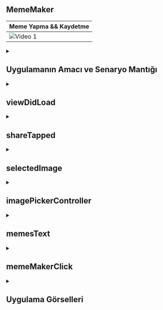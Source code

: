 ## MemeMaker
| Meme Yapma && Kaydetme |
|---------|
| ![Video 1](https://github.com/user-attachments/assets/babb90a7-4f56-4cea-be83-38a99b882555) | 


 <details>
    <summary><h2>Uygulamanın Amacı ve Senaryo Mantığı</h2></summary>
    Proje Amacı
   Bu uygulama, kullanıcıların seçtikleri bir görsele yazı ekleyerek kendi meme içeriklerini oluşturmasını sağlar. Kullanıcı, fotoğraf albümünden bir görsel seçebilir, metin girebilir ve bu oluşturduğu içeriği kaydedip paylaşabilir. Ayrıca, oluşturulan görsel direkt olarak ekran üzerinde görüntülenir
  </details>  


  <details>
    <summary><h2>viewDidLoad</h2></summary>
    viewDidLoad fonksiyonu, uygulama açıldığında çağrılır.
    Sağ üst köşeye bir "Add" butonu ekler. Bu buton, kullanıcının meme için metin girmesini sağlar.
    Sol üst köşeye sırasıyla "Camera" ve "Action" butonları ekler. "Camera", bir görsel seçmek için kullanılabilir; "Action" ise paylaşım işlevini yerine getirir
    
    ```
     override func viewDidLoad() {
    super.viewDidLoad()
    
    navigationItem.rightBarButtonItem = UIBarButtonItem(barButtonSystemItem: UIBarButtonItem.SystemItem.add, target: self, action: #selector(memesText))
    navigationItem.leftBarButtonItems = [
        UIBarButtonItem(barButtonSystemItem: .camera, target: self, action: #selector(selectedImage)),
        UIBarButtonItem(barButtonSystemItem: .action, target: self, action: #selector(shareTapped))
    ]
    }



    ```
  </details> 


  <details>
    <summary><h2>shareTapped</h2></summary>
   Kullanıcının oluşturduğu görseli paylaşmasını sağlar.
   Eğer görsel bulunamazsa işlem iptal edilir ve bir hata mesajı konsola yazılır
    
    ```
    @objc func shareTapped() {
    guard let image = imageView.image?.jpegData(compressionQuality: 0.8) else {
        print("Resim Bulunamadı")
        return
    }
    let vc = UIActivityViewController(activityItems: [image], applicationActivities: [])
    vc.popoverPresentationController?.barButtonItem = navigationItem.rightBarButtonItem
    present(vc, animated: true)
     }


    ```
  </details> 


  <details>
    <summary><h2>selectedImage</h2></summary>
   Kullanıcının cihazındaki fotoğraf albümünden görsel seçmesini sağlar.
   UIImagePickerController kullanarak, albümden görsel seçmek için bir arayüz sunar
    
    ```
    @objc func selectedImage() {
    let imagePicker = UIImagePickerController()
    imagePicker.delegate = self
    imagePicker.sourceType = .photoLibrary
    present(imagePicker, animated: true)
    }





    ```
  </details> 

  

  
  <details>
    <summary><h2>imagePickerController</h2></summary>
     Kullanıcının seçtiği görseli alır ve selectedImagee değişkenine kaydeder.
     Görsel seçme ekranını kapatır
    
    ```
    func imagePickerController(_ picker: UIImagePickerController, didFinishPickingMediaWithInfo info: [UIImagePickerController.InfoKey : Any]) {
    guard let image = info[.originalImage] as? UIImage else {
        print("Görsel seçilemedi.")
        return
    }
    selectedImagee = image
    dismiss(animated: true)
    }


    ```
  </details> 


  <details>
    <summary><h2>memesText</h2></summary>
     Kullanıcıdan bir metin girmesini ister.
     Girdiği metni memeText değişkenine kaydeder
    
    ```
    @objc func memesText() {
    let ac = UIAlertController(title: nil, message: "Meme Için bir text giriniz", preferredStyle: .alert)
    ac.addTextField { textField in
        textField.placeholder = "Text"
    }
    let ok = UIAlertAction(title: "Ok", style: .default) { _ in
        guard let text = ac.textFields?.first?.text else { return }
        self.memeText = text
        print(self.memeText)
    }
    ac.addAction(ok)
    present(ac, animated: true)
    }



    ```
  </details>

  <details>
    <summary><h2>memeMakerClick</h2></summary>
     Seçilen görselin üzerine yazıyı ekler ve sonucu imageView içinde görüntüler.
     Görsel tam ekran boyutunda çizilir.
     Metin, görselin alt kısmına beyaz ve büyük bir fontla eklenir.
    
    ```
    @IBAction func memeMakerClick(_ sender: Any) {
    let screenSize = UIScreen.main.bounds.size
    let rendererSize = CGSize(width: screenSize.width, height: screenSize.width)

    let renderer = UIGraphicsImageRenderer(size: rendererSize)

    let img = renderer.image { ctx in
        if let mouse = selectedImagee {
            let imageRect = CGRect(x: 0, y: 0, width: rendererSize.width, height: rendererSize.width)
            mouse.draw(in: imageRect)
        }

        let paragraphStyle = NSMutableParagraphStyle()
        paragraphStyle.alignment = .center

        let attrs: [NSAttributedString.Key: Any] = [
            .font: UIFont.boldSystemFont(ofSize: 36),
            .foregroundColor: UIColor.white,
            .paragraphStyle: paragraphStyle
        ]

        let string = memeText
        let attributedString = NSAttributedString(string: string, attributes: attrs)

        let textRect = CGRect(x: 20, y: rendererSize.height - 80, width: rendererSize.width - 40, height: 60)
        attributedString.draw(with: textRect, options: .usesLineFragmentOrigin, context: nil)
    }

    imageView.image = img
    }




    ```
  </details>



  


<details>
    <summary><h2>Uygulama Görselleri </h2></summary>
    
    
 <table style="width: 100%;">
    <tr>
        <td style="text-align: center; width: 16.67%;">
            <h4 style="font-size: 14px;">Meme - 1</h4>
            <img src="https://github.com/user-attachments/assets/c4c3fa8d-7d6c-4614-a87b-fe65f4f41285" style="width: 100%; height: auto;">
        </td>
        <td style="text-align: center; width: 16.67%;">
            <h4 style="font-size: 14px;">Meme - 2</h4>
            <img src="https://github.com/user-attachments/assets/5486b593-08ab-41c8-ae07-1f27414ce6f8" style="width: 100%; height: auto;">
        </td>
    </tr>
</table>
  </details> 
